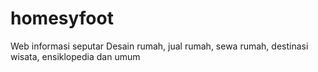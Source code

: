 # homesyfoot
Web informasi seputar Desain rumah, jual rumah, sewa rumah, destinasi wisata, ensiklopedia dan umum
